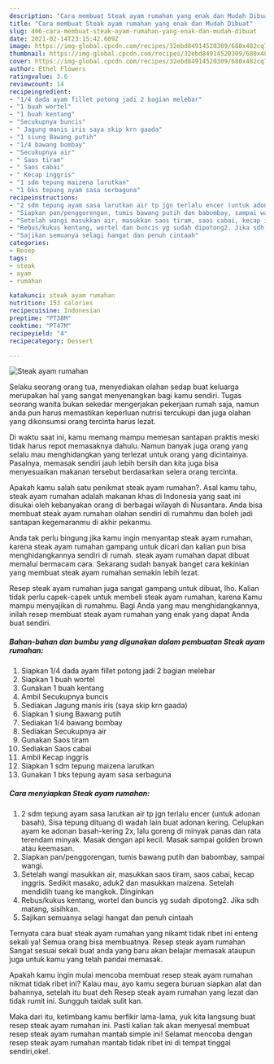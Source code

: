 ```yaml
---
description: "Cara membuat Steak ayam rumahan yang enak dan Mudah Dibuat"
title: "Cara membuat Steak ayam rumahan yang enak dan Mudah Dibuat"
slug: 406-cara-membuat-steak-ayam-rumahan-yang-enak-dan-mudah-dibuat
date: 2021-02-14T23:15:42.609Z
image: https://img-global.cpcdn.com/recipes/32ebd84914520309/680x482cq70/steak-ayam-rumahan-foto-resep-utama.jpg
thumbnail: https://img-global.cpcdn.com/recipes/32ebd84914520309/680x482cq70/steak-ayam-rumahan-foto-resep-utama.jpg
cover: https://img-global.cpcdn.com/recipes/32ebd84914520309/680x482cq70/steak-ayam-rumahan-foto-resep-utama.jpg
author: Ethel Flowers
ratingvalue: 3.6
reviewcount: 14
recipeingredient:
- "1/4 dada ayam fillet potong jadi 2 bagian melebar"
- "1 buah wortel"
- "1 buah kentang"
- "Secukupnya buncis"
- " Jagung manis iris saya skip krn gaada"
- "1 siung Bawang putih"
- "1/4 bawang bombay"
- "Secukupnya air"
- " Saos tiram"
- " Saos cabai"
- " Kecap inggris"
- "1 sdm tepung maizena larutkan"
- "1 bks tepung ayam sasa serbaguna"
recipeinstructions:
- "2 sdm tepung ayam sasa larutkan air tp jgn terlalu encer (untuk adonan basah), Sisa tepung dituang di wadah lain buat adonan kering. Celupkan ayam ke adonan basah-kering 2x, lalu goreng di minyak panas dan rata terendam minyak. Masak dengan api kecil. Masak sampai golden brown atau keemasan."
- "Siapkan pan/penggorengan, tumis bawang putih dan babombay, sampai wangi."
- "Setelah wangi masukkan air, masukkan saos tiram, saos cabai, kecap inggris. Sedikit masako, aduk2 dan masukkan maizena. Setelah mendidih tuang ke mangkok. Dinginkan"
- "Rebus/kukus kentang, wortel dan buncis yg sudah dipotong2. Jika sdh matang, sisihkan."
- "Sajikan semuanya selagi hangat dan penuh cintaah"
categories:
- Resep
tags:
- steak
- ayam
- rumahan

katakunci: steak ayam rumahan 
nutrition: 153 calories
recipecuisine: Indonesian
preptime: "PT38M"
cooktime: "PT47M"
recipeyield: "4"
recipecategory: Dessert

---
```



![Steak ayam rumahan](https://img-global.cpcdn.com/recipes/32ebd84914520309/680x482cq70/steak-ayam-rumahan-foto-resep-utama.jpg)

Selaku seorang orang tua, menyediakan olahan sedap buat keluarga merupakan hal yang sangat menyenangkan bagi kamu sendiri. Tugas seorang  wanita bukan sekedar mengerjakan pekerjaan rumah saja, namun anda pun harus memastikan keperluan nutrisi tercukupi dan juga olahan yang dikonsumsi orang tercinta harus lezat.

Di waktu  saat ini, kamu memang mampu memesan santapan praktis meski tidak harus repot memasaknya dahulu. Namun banyak juga orang yang selalu mau menghidangkan yang terlezat untuk orang yang dicintainya. Pasalnya, memasak sendiri jauh lebih bersih dan kita juga bisa menyesuaikan makanan tersebut berdasarkan selera orang tercinta. 



Apakah kamu salah satu penikmat steak ayam rumahan?. Asal kamu tahu, steak ayam rumahan adalah makanan khas di Indonesia yang saat ini disukai oleh kebanyakan orang di berbagai wilayah di Nusantara. Anda bisa membuat steak ayam rumahan olahan sendiri di rumahmu dan boleh jadi santapan kegemaranmu di akhir pekanmu.

Anda tak perlu bingung jika kamu ingin menyantap steak ayam rumahan, karena steak ayam rumahan gampang untuk dicari dan kalian pun bisa menghidangkannya sendiri di rumah. steak ayam rumahan dapat dibuat memalui bermacam cara. Sekarang sudah banyak banget cara kekinian yang membuat steak ayam rumahan semakin lebih lezat.

Resep steak ayam rumahan juga sangat gampang untuk dibuat, lho. Kalian tidak perlu capek-capek untuk membeli steak ayam rumahan, karena Kamu mampu menyajikan di rumahmu. Bagi Anda yang mau menghidangkannya, inilah resep membuat steak ayam rumahan yang enak yang dapat Anda buat sendiri.

<!--inarticleads1-->

##### Bahan-bahan dan bumbu yang digunakan dalam pembuatan Steak ayam rumahan:

1. Siapkan 1/4 dada ayam fillet potong jadi 2 bagian melebar
1. Siapkan 1 buah wortel
1. Gunakan 1 buah kentang
1. Ambil Secukupnya buncis
1. Sediakan  Jagung manis iris (saya skip krn gaada)
1. Siapkan 1 siung Bawang putih
1. Sediakan 1/4 bawang bombay
1. Sediakan Secukupnya air
1. Gunakan  Saos tiram
1. Sediakan  Saos cabai
1. Ambil  Kecap inggris
1. Siapkan 1 sdm tepung maizena larutkan
1. Gunakan 1 bks tepung ayam sasa serbaguna




<!--inarticleads2-->

##### Cara menyiapkan Steak ayam rumahan:

1. 2 sdm tepung ayam sasa larutkan air tp jgn terlalu encer (untuk adonan basah), Sisa tepung dituang di wadah lain buat adonan kering. Celupkan ayam ke adonan basah-kering 2x, lalu goreng di minyak panas dan rata terendam minyak. Masak dengan api kecil. Masak sampai golden brown atau keemasan.
1. Siapkan pan/penggorengan, tumis bawang putih dan babombay, sampai wangi.
1. Setelah wangi masukkan air, masukkan saos tiram, saos cabai, kecap inggris. Sedikit masako, aduk2 dan masukkan maizena. Setelah mendidih tuang ke mangkok. Dinginkan
1. Rebus/kukus kentang, wortel dan buncis yg sudah dipotong2. Jika sdh matang, sisihkan.
1. Sajikan semuanya selagi hangat dan penuh cintaah




Ternyata cara buat steak ayam rumahan yang nikamt tidak ribet ini enteng sekali ya! Semua orang bisa membuatnya. Resep steak ayam rumahan Sangat sesuai sekali buat anda yang baru akan belajar memasak ataupun juga untuk kamu yang telah pandai memasak.

Apakah kamu ingin mulai mencoba membuat resep steak ayam rumahan nikmat tidak ribet ini? Kalau mau, ayo kamu segera buruan siapkan alat dan bahannya, setelah itu buat deh Resep steak ayam rumahan yang lezat dan tidak rumit ini. Sungguh taidak sulit kan. 

Maka dari itu, ketimbang kamu berfikir lama-lama, yuk kita langsung buat resep steak ayam rumahan ini. Pasti kalian tak akan menyesal membuat resep steak ayam rumahan mantab simple ini! Selamat mencoba dengan resep steak ayam rumahan mantab tidak ribet ini di tempat tinggal sendiri,oke!.

